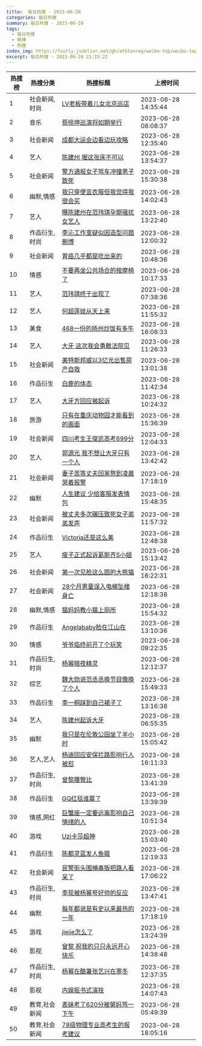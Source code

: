```yaml
---
title:  每日热搜 - 2023-06-28
categories: 每日热搜
summary: 每日热搜 - 2023-06-28
tags:
  - 每日热搜
  - 微博
  - 热搜
index_img: https://fastly.jsdelivr.net/gh/athlonreg/weibo-top/weibo-top.jpeg
excerpt: 每日热搜 - 2023-06-28 21:15:22
---
```


| 热搜榜 | 热搜分类 | 热搜标题 | 上榜时间 |
| --- | --- | --- | --- |
| 1 | 社会新闻,时尚 | [LV老板带着儿女北京巡店](https://s.weibo.com/weibo%3Fq%3D%2523LV%E8%80%81%E6%9D%BF%E5%B8%A6%E7%9D%80%E5%84%BF%E5%A5%B3%E5%8C%97%E4%BA%AC%E5%B7%A1%E5%BA%97%2523) | 2023-06-28 14:35:44 | 
| 2 | 音乐 | [蔡徐坤巡演将如期举行](https://s.weibo.com/weibo%3Fq%3D%2523%E8%94%A1%E5%BE%90%E5%9D%A4%E5%B7%A1%E6%BC%94%E5%B0%86%E5%A6%82%E6%9C%9F%E4%B8%BE%E8%A1%8C%2523) | 2023-06-28 08:08:37 | 
| 3 | 社会新闻 | [成都大运会边看边玩攻略](https://s.weibo.com/weibo%3Fq%3D%2523%E6%88%90%E9%83%BD%E5%A4%A7%E8%BF%90%E4%BC%9A%E8%BE%B9%E7%9C%8B%E8%BE%B9%E7%8E%A9%E6%94%BB%E7%95%A5%2523) | 2023-06-28 12:35:40 | 
| 4 | 艺人 | [陈建州 喔这张床不可以](https://s.weibo.com/weibo%3Fq%3D%2523%E9%99%88%E5%BB%BA%E5%B7%9E%20%E5%96%94%E8%BF%99%E5%BC%A0%E5%BA%8A%E4%B8%8D%E5%8F%AF%E4%BB%A5%2523) | 2023-06-28 13:54:37 | 
| 5 | 社会新闻 | [警方通报女子驾车冲撞男子致死](https://s.weibo.com/weibo%3Fq%3D%2523%E8%AD%A6%E6%96%B9%E9%80%9A%E6%8A%A5%E5%A5%B3%E5%AD%90%E9%A9%BE%E8%BD%A6%E5%86%B2%E6%92%9E%E7%94%B7%E5%AD%90%E8%87%B4%E6%AD%BB%2523) | 2023-06-28 15:30:38 | 
| 6 | 幽默,情感 | [我只穿便宜衣服但我觉得我很会买](https://s.weibo.com/weibo%3Fq%3D%2523%E6%88%91%E5%8F%AA%E7%A9%BF%E4%BE%BF%E5%AE%9C%E8%A1%A3%E6%9C%8D%E4%BD%86%E6%88%91%E8%A7%89%E5%BE%97%E6%88%91%E5%BE%88%E4%BC%9A%E4%B9%B0%2523) | 2023-06-28 14:02:43 | 
| 7 | 艺人 | [曝陈建州在范玮琪孕期骚扰女艺人](https://s.weibo.com/weibo%3Fq%3D%2523%E6%9B%9D%E9%99%88%E5%BB%BA%E5%B7%9E%E5%9C%A8%E8%8C%83%E7%8E%AE%E7%90%AA%E5%AD%95%E6%9C%9F%E9%AA%9A%E6%89%B0%E5%A5%B3%E8%89%BA%E4%BA%BA%2523) | 2023-06-28 13:22:40 | 
| 8 | 作品衍生,时尚 | [李沁工作室疑似因造型问题删博](https://s.weibo.com/weibo%3Fq%3D%2523%E6%9D%8E%E6%B2%81%E5%B7%A5%E4%BD%9C%E5%AE%A4%E7%96%91%E4%BC%BC%E5%9B%A0%E9%80%A0%E5%9E%8B%E9%97%AE%E9%A2%98%E5%88%A0%E5%8D%9A%2523) | 2023-06-28 12:00:32 | 
| 9 | 社会新闻 | [胃癌几乎都是吃出来的](https://s.weibo.com/weibo%3Fq%3D%2523%E8%83%83%E7%99%8C%E5%87%A0%E4%B9%8E%E9%83%BD%E6%98%AF%E5%90%83%E5%87%BA%E6%9D%A5%E7%9A%84%2523) | 2023-06-28 10:48:36 | 
| 10 | 情感 | [不要再坐公共场合的按摩椅了](https://s.weibo.com/weibo%3Fq%3D%2523%E4%B8%8D%E8%A6%81%E5%86%8D%E5%9D%90%E5%85%AC%E5%85%B1%E5%9C%BA%E5%90%88%E7%9A%84%E6%8C%89%E6%91%A9%E6%A4%85%E4%BA%86%2523) | 2023-06-28 10:17:33 | 
| 11 | 艺人 | [范玮琪终于出现了](https://s.weibo.com/weibo%3Fq%3D%2523%E8%8C%83%E7%8E%AE%E7%90%AA%E7%BB%88%E4%BA%8E%E5%87%BA%E7%8E%B0%E4%BA%86%2523) | 2023-06-28 07:38:36 | 
| 12 | 艺人 | [何超莲娃从天上来](https://s.weibo.com/weibo%3Fq%3D%2523%E4%BD%95%E8%B6%85%E8%8E%B2%E5%A8%83%E4%BB%8E%E5%A4%A9%E4%B8%8A%E6%9D%A5%2523) | 2023-06-28 11:55:32 | 
| 13 | 美食 | [468一份的扬州炒饭有多牛](https://s.weibo.com/weibo%3Fq%3D%2523468%E4%B8%80%E4%BB%BD%E7%9A%84%E6%89%AC%E5%B7%9E%E7%82%92%E9%A5%AD%E6%9C%89%E5%A4%9A%E7%89%9B%2523) | 2023-06-28 16:08:33 | 
| 14 | 艺人 | [大牙 这次我会勇敢法院见](https://s.weibo.com/weibo%3Fq%3D%2523%E5%A4%A7%E7%89%99%20%E8%BF%99%E6%AC%A1%E6%88%91%E4%BC%9A%E5%8B%87%E6%95%A2%E6%B3%95%E9%99%A2%E8%A7%81%2523) | 2023-06-28 11:26:33 | 
| 15 | 社会新闻 | [美特斯邦威以3亿元出售房产自救](https://s.weibo.com/weibo%3Fq%3D%2523%E7%BE%8E%E7%89%B9%E6%96%AF%E9%82%A6%E5%A8%81%E4%BB%A53%E4%BA%BF%E5%85%83%E5%87%BA%E5%94%AE%E6%88%BF%E4%BA%A7%E8%87%AA%E6%95%91%2523) | 2023-06-28 13:01:38 | 
| 16 | 作品衍生 | [白鹿的体态](https://s.weibo.com/weibo%3Fq%3D%2523%E7%99%BD%E9%B9%BF%E7%9A%84%E4%BD%93%E6%80%81%2523) | 2023-06-28 11:42:34 | 
| 17 | 艺人 | [大牙方回应被起诉](https://s.weibo.com/weibo%3Fq%3D%2523%E5%A4%A7%E7%89%99%E6%96%B9%E5%9B%9E%E5%BA%94%E8%A2%AB%E8%B5%B7%E8%AF%89%2523) | 2023-06-28 10:24:32 | 
| 18 | 旅游 | [只有在重庆动物园才能看到的画面](https://s.weibo.com/weibo%3Fq%3D%2523%E5%8F%AA%E6%9C%89%E5%9C%A8%E9%87%8D%E5%BA%86%E5%8A%A8%E7%89%A9%E5%9B%AD%E6%89%8D%E8%83%BD%E7%9C%8B%E5%88%B0%E7%9A%84%E7%94%BB%E9%9D%A2%2523) | 2023-06-28 15:36:39 | 
| 19 | 社会新闻 | [四川考生王俊凯高考699分](https://s.weibo.com/weibo%3Fq%3D%2523%E5%9B%9B%E5%B7%9D%E8%80%83%E7%94%9F%E7%8E%8B%E4%BF%8A%E5%87%AF%E9%AB%98%E8%80%83699%E5%88%86%2523) | 2023-06-28 12:04:33 | 
| 20 | 艺人 | [郭源元 我不想让大牙只有一个人](https://s.weibo.com/weibo%3Fq%3D%2523%E9%83%AD%E6%BA%90%E5%85%83%20%E6%88%91%E4%B8%8D%E6%83%B3%E8%AE%A9%E5%A4%A7%E7%89%99%E5%8F%AA%E6%9C%89%E4%B8%80%E4%B8%AA%E4%BA%BA%2523) | 2023-06-28 13:42:42 | 
| 21 | 社会新闻 | [妻子苦等丈夫回家熬到凌晨哭着报警](https://s.weibo.com/weibo%3Fq%3D%2523%E5%A6%BB%E5%AD%90%E8%8B%A6%E7%AD%89%E4%B8%88%E5%A4%AB%E5%9B%9E%E5%AE%B6%E7%86%AC%E5%88%B0%E5%87%8C%E6%99%A8%E5%93%AD%E7%9D%80%E6%8A%A5%E8%AD%A6%2523) | 2023-06-28 17:18:19 | 
| 22 | 幽默 | [人生建议 少给客服发表情包](https://s.weibo.com/weibo%3Fq%3D%2523%E4%BA%BA%E7%94%9F%E5%BB%BA%E8%AE%AE%20%E5%B0%91%E7%BB%99%E5%AE%A2%E6%9C%8D%E5%8F%91%E8%A1%A8%E6%83%85%E5%8C%85%2523) | 2023-06-28 15:48:35 | 
| 23 | 社会新闻 | [被丈夫多次碾压致死女子弟弟发声](https://s.weibo.com/weibo%3Fq%3D%2523%E8%A2%AB%E4%B8%88%E5%A4%AB%E5%A4%9A%E6%AC%A1%E7%A2%BE%E5%8E%8B%E8%87%B4%E6%AD%BB%E5%A5%B3%E5%AD%90%E5%BC%9F%E5%BC%9F%E5%8F%91%E5%A3%B0%2523) | 2023-06-28 11:57:32 | 
| 24 | 作品衍生 | [Victoria还是这么美](https://s.weibo.com/weibo%3Fq%3D%2523Victoria%E8%BF%98%E6%98%AF%E8%BF%99%E4%B9%88%E7%BE%8E%2523) | 2023-06-28 12:48:38 | 
| 25 | 艺人 | [瘦子正式起诉葛斯齐S小姐](https://s.weibo.com/weibo%3Fq%3D%2523%E7%98%A6%E5%AD%90%E6%AD%A3%E5%BC%8F%E8%B5%B7%E8%AF%89%E8%91%9B%E6%96%AF%E9%BD%90S%E5%B0%8F%E5%A7%90%2523) | 2023-06-28 15:13:42 | 
| 26 | 社会新闻 | [第一次见脸这么圆的大熊猫](https://s.weibo.com/weibo%3Fq%3D%2523%E7%AC%AC%E4%B8%80%E6%AC%A1%E8%A7%81%E8%84%B8%E8%BF%99%E4%B9%88%E5%9C%86%E7%9A%84%E5%A4%A7%E7%86%8A%E7%8C%AB%2523) | 2023-06-28 16:22:31 | 
| 27 | 社会新闻 | [28个月男童误入电梯坠楼身亡](https://s.weibo.com/weibo%3Fq%3D%252328%E4%B8%AA%E6%9C%88%E7%94%B7%E7%AB%A5%E8%AF%AF%E5%85%A5%E7%94%B5%E6%A2%AF%E5%9D%A0%E6%A5%BC%E8%BA%AB%E4%BA%A1%2523) | 2023-06-28 12:18:38 | 
| 28 | 幽默,情感 | [猫妈妈教小猫上厕所](https://s.weibo.com/weibo%3Fq%3D%2523%E7%8C%AB%E5%A6%88%E5%A6%88%E6%95%99%E5%B0%8F%E7%8C%AB%E4%B8%8A%E5%8E%95%E6%89%80%2523) | 2023-06-28 15:54:32 | 
| 29 | 作品衍生 | [Angelababy脸在江山在](https://s.weibo.com/weibo%3Fq%3D%2523Angelababy%E8%84%B8%E5%9C%A8%E6%B1%9F%E5%B1%B1%E5%9C%A8%2523) | 2023-06-28 13:10:36 | 
| 30 | 情感 | [爷爷临终前开了个玩笑](https://s.weibo.com/weibo%3Fq%3D%2523%E7%88%B7%E7%88%B7%E4%B8%B4%E7%BB%88%E5%89%8D%E5%BC%80%E4%BA%86%E4%B8%AA%E7%8E%A9%E7%AC%91%2523) | 2023-06-28 09:22:35 | 
| 31 | 作品衍生,时尚 | [杨幂暗夜精灵](https://s.weibo.com/weibo%3Fq%3D%2523%E6%9D%A8%E5%B9%82%E6%9A%97%E5%A4%9C%E7%B2%BE%E7%81%B5%2523) | 2023-06-28 12:12:37 | 
| 32 | 综艺 | [魏大勋说范丞丞换节目像换了个人](https://s.weibo.com/weibo%3Fq%3D%2523%E9%AD%8F%E5%A4%A7%E5%8B%8B%E8%AF%B4%E8%8C%83%E4%B8%9E%E4%B8%9E%E6%8D%A2%E8%8A%82%E7%9B%AE%E5%83%8F%E6%8D%A2%E4%BA%86%E4%B8%AA%E4%BA%BA%2523) | 2023-06-28 15:49:33 | 
| 33 | 作品衍生 | [李一桐踩到自己裙子了](https://s.weibo.com/weibo%3Fq%3D%2523%E6%9D%8E%E4%B8%80%E6%A1%90%E8%B8%A9%E5%88%B0%E8%87%AA%E5%B7%B1%E8%A3%99%E5%AD%90%E4%BA%86%2523) | 2023-06-28 13:16:38 | 
| 34 | 艺人 | [陈建州起诉大牙](https://s.weibo.com/weibo%3Fq%3D%2523%E9%99%88%E5%BB%BA%E5%B7%9E%E8%B5%B7%E8%AF%89%E5%A4%A7%E7%89%99%2523) | 2023-06-28 06:55:35 | 
| 35 | 幽默 | [我只是在伦敦公园坐了半小时](https://s.weibo.com/weibo%3Fq%3D%2523%E6%88%91%E5%8F%AA%E6%98%AF%E5%9C%A8%E4%BC%A6%E6%95%A6%E5%85%AC%E5%9B%AD%E5%9D%90%E4%BA%86%E5%8D%8A%E5%B0%8F%E6%97%B6%2523) | 2023-06-28 15:05:42 | 
| 36 | 艺人,艺人 | [杨迪回应安保拦路影响行人被怼](https://s.weibo.com/weibo%3Fq%3D%2523%E6%9D%A8%E8%BF%AA%E5%9B%9E%E5%BA%94%E5%AE%89%E4%BF%9D%E6%8B%A6%E8%B7%AF%E5%BD%B1%E5%93%8D%E8%A1%8C%E4%BA%BA%E8%A2%AB%E6%80%BC%2523) | 2023-06-28 16:11:33 | 
| 37 | 作品衍生,时尚 | [曾黎腰臀比](https://s.weibo.com/weibo%3Fq%3D%2523%E6%9B%BE%E9%BB%8E%E8%85%B0%E8%87%80%E6%AF%94%2523) | 2023-06-28 13:41:39 | 
| 38 | 作品衍生 | [GQ红毯谁赢了](https://s.weibo.com/weibo%3Fq%3D%2523GQ%E7%BA%A2%E6%AF%AF%E8%B0%81%E8%B5%A2%E4%BA%86%2523) | 2023-06-28 13:39:39 | 
| 39 | 情感,网红 | [巨蟹座一定要远离影响自己情绪的人](https://s.weibo.com/weibo%3Fq%3D%2523%E5%B7%A8%E8%9F%B9%E5%BA%A7%E4%B8%80%E5%AE%9A%E8%A6%81%E8%BF%9C%E7%A6%BB%E5%BD%B1%E5%93%8D%E8%87%AA%E5%B7%B1%E6%83%85%E7%BB%AA%E7%9A%84%E4%BA%BA%2523) | 2023-06-28 10:51:34 | 
| 40 | 游戏 | [Uzi卡莎超神](https://s.weibo.com/weibo%3Fq%3D%2523Uzi%E5%8D%A1%E8%8E%8E%E8%B6%85%E7%A5%9E%2523) | 2023-06-28 15:03:40 | 
| 41 | 作品衍生 | [陈都灵蓝发人鱼姬](https://s.weibo.com/weibo%3Fq%3D%2523%E9%99%88%E9%83%BD%E7%81%B5%E8%93%9D%E5%8F%91%E4%BA%BA%E9%B1%BC%E5%A7%AC%2523) | 2023-06-28 12:19:33 | 
| 42 | 社会新闻 | [民警街头围捕毒贩把路人看呆了](https://s.weibo.com/weibo%3Fq%3D%2523%E6%B0%91%E8%AD%A6%E8%A1%97%E5%A4%B4%E5%9B%B4%E6%8D%95%E6%AF%92%E8%B4%A9%E6%8A%8A%E8%B7%AF%E4%BA%BA%E7%9C%8B%E5%91%86%E4%BA%86%2523) | 2023-06-28 17:06:22 | 
| 43 | 作品衍生,时尚 | [李现被杨幂夸好帅的反应](https://s.weibo.com/weibo%3Fq%3D%2523%E6%9D%8E%E7%8E%B0%E8%A2%AB%E6%9D%A8%E5%B9%82%E5%A4%B8%E5%A5%BD%E5%B8%85%E7%9A%84%E5%8F%8D%E5%BA%94%2523) | 2023-06-28 13:47:41 | 
| 44 | 幽默 | [每年都说是有史以来最热的一年](https://s.weibo.com/weibo%3Fq%3D%2523%E6%AF%8F%E5%B9%B4%E9%83%BD%E8%AF%B4%E6%98%AF%E6%9C%89%E5%8F%B2%E4%BB%A5%E6%9D%A5%E6%9C%80%E7%83%AD%E7%9A%84%E4%B8%80%E5%B9%B4%2523) | 2023-06-28 17:18:19 | 
| 45 | 游戏 | [jiejie怎么了](https://s.weibo.com/weibo%3Fq%3D%2523jiejie%E6%80%8E%E4%B9%88%E4%BA%86%2523) | 2023-06-28 13:24:39 | 
| 46 | 影视 | [曾黎 祝我的只只永远开心快乐](https://s.weibo.com/weibo%3Fq%3D%2523%E6%9B%BE%E9%BB%8E%20%E7%A5%9D%E6%88%91%E7%9A%84%E5%8F%AA%E5%8F%AA%E6%B0%B8%E8%BF%9C%E5%BC%80%E5%BF%83%E5%BF%AB%E4%B9%90%2523) | 2023-06-28 14:38:48 | 
| 47 | 作品衍生,时尚 | [杨幂在酷暑张艺兴在寒冬](https://s.weibo.com/weibo%3Fq%3D%2523%E6%9D%A8%E5%B9%82%E5%9C%A8%E9%85%B7%E6%9A%91%E5%BC%A0%E8%89%BA%E5%85%B4%E5%9C%A8%E5%AF%92%E5%86%AC%2523) | 2023-06-28 12:37:35 | 
| 48 | 影视 | [内娱抠书式演技](https://s.weibo.com/weibo%3Fq%3D%2523%E5%86%85%E5%A8%B1%E6%8A%A0%E4%B9%A6%E5%BC%8F%E6%BC%94%E6%8A%80%2523) | 2023-06-28 14:07:43 | 
| 49 | 教育,社会新闻 | [表妹考了620分被舅妈骂一下午](https://s.weibo.com/weibo%3Fq%3D%2523%E8%A1%A8%E5%A6%B9%E8%80%83%E4%BA%86620%E5%88%86%E8%A2%AB%E8%88%85%E5%A6%88%E9%AA%82%E4%B8%80%E4%B8%8B%E5%8D%88%2523) | 2023-06-28 05:49:39 | 
| 50 | 教育,社会新闻 | [78级物理专业高考生的报考建议](https://s.weibo.com/weibo%3Fq%3D%252378%E7%BA%A7%E7%89%A9%E7%90%86%E4%B8%93%E4%B8%9A%E9%AB%98%E8%80%83%E7%94%9F%E7%9A%84%E6%8A%A5%E8%80%83%E5%BB%BA%E8%AE%AE%2523) | 2023-06-28 18:05:16 | 
